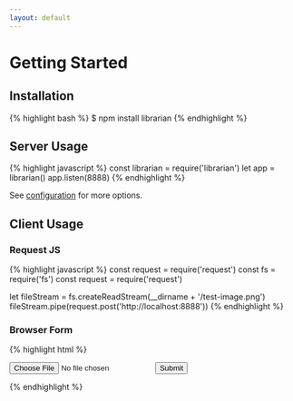 ```yaml
---
layout: default
---
```

# Getting Started

## Installation

{% highlight bash %}
$ npm install librarian
{% endhighlight %}

## Server Usage

{% highlight javascript %}
const librarian = require('librarian')
let app = librarian()
app.listen(8888)
{% endhighlight %}

See [configuration](/configuration) for more options.

## Client Usage

### Request JS

{% highlight javascript %}
const request = require('request')
const fs = require('fs')
const request = require('request')

let fileStream = fs.createReadStream(__dirname + '/test-image.png')
fileStream.pipe(request.post('http://localhost:8888'))
{% endhighlight %}

### Browser Form

{% highlight html %}
<form method="POST" action="http://localhost:8888/">
  <input type="file">
  <button type="submit">Submit</button>
</form>
{% endhighlight %}
